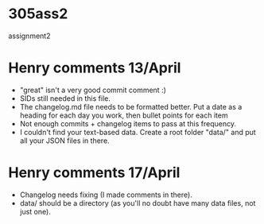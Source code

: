 # 305ass2
assignment2


# Henry comments 13/April
- "great" isn't a very good commit comment :)
- SIDs still needed in this file.
- The changelog.md file needs to be formatted better. Put a date as a heading for each day you work, then bullet points for each item
- Not enough commits + changelog items to pass at this frequency.
- I couldn't find your text-based data. Create a root folder "data/" and put all your JSON files in there.

# Henry comments 17/April
- Changelog needs fixing (I made comments in there).
- data/ should be a directory (as you'll no doubt have many data files, not just one).
